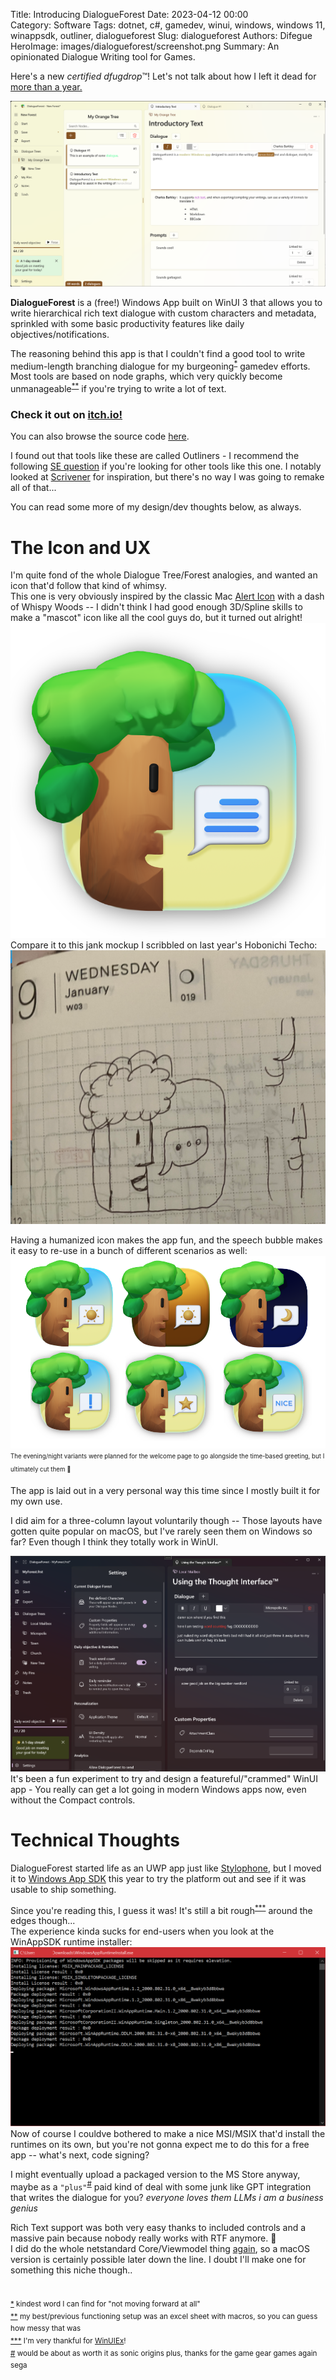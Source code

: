 Title: Introducing DialogueForest
Date: 2023-04-12 00:00  
Category: Software 
Tags: dotnet, c#, gamedev, winui, windows, windows 11, winappsdk, outliner, dialogueforest
Slug: dialogueforest
Authors: Difegue  
HeroImage: images/dialogueforest/screenshot.png 
Summary: An opinionated Dialogue Writing tool for Games. 

Here's a new _certified dfugdrop_™️! Let's not talk about how I left it dead for [more than a year.](https://twitter.com/Difegue/status/1488666105115824132)  

![A screenshot of DialogueForest in light mode.](images/dialogueforest/screenshot.png)  

**DialogueForest** is a (free!) Windows App built on WinUI 3 that allows you to write hierarchical rich text dialogue with custom characters and metadata, sprinkled with some basic productivity features like daily objectives/notifications. 

The reasoning behind this app is that I couldn't find a good tool to write medium-length branching dialogue for my burgeoning<sup id="ref-1">[*](#note-1)</sup> gamedev efforts.  
Most tools are based on node graphs, which very quickly become unmanageable<sup id="ref-2">[**](#note-2)</sup> if you're trying to write a lot of text.  

### Check it out on [itch.io!](https://difegue.itch.io/dialogueforest)  
You can also browse the source code [here](https://github.com/Difegue/DialogueForest).  

I found out that tools like these are called Outliners - I recommend the following [SE question](https://rpg.stackexchange.com/questions/34816/tree-based-tool-to-create-dialog) if you're looking for other tools like this one. I notably looked at [Scrivener](https://www.literatureandlatte.com/scrivener/overview) for inspiration, but there's no way I was going to remake all of that...  

You can read some more of my design/dev thoughts below, as always.  

# The Icon and UX 

I'm quite fond of the whole Dialogue Tree/Forest analogies, and wanted an icon that'd follow that kind of whimsy.    
This one is very obviously inspired by the classic Mac [Alert Icon](https://www.cnet.com/pictures/susan-kares-early-mac-icons-gave-computers-a-personality-photos/2/) with a dash of Whispy Woods -- I didn't think I had good enough 3D/Spline skills to make a "mascot" icon like all the cool guys do, but it turned out alright!  
![wahoo](images/dialogueforest/icon_base.png)  
Compare it to this jank mockup I scribbled on last year's Hobonichi Techo:  
![you can even see early UI designs behind it if you squint](images/dialogueforest/draft_icon.png)  

Having a humanized icon makes the app fun, and the speech bubble makes it easy to re-use in a bunch of different scenarios as well:  
![](images/dialogueforest/icons.png)  
<sub><sup>The evening/night variants were planned for the welcome page to go alongside the time-based greeting, but I ultimately cut them 🤷</sub></sup>  


The app is laid out in a very personal way this time since I mostly built it for my own use.   

I did aim for a three-column layout voluntarily though -- Those layouts have gotten quite popular on macOS, but I've rarely seen them on Windows so far? Even though I think they totally work in WinUI.  

![damn that's packed son](images/dialogueforest/packed_ui.png)  
It's been a fun experiment to try and design a featureful/"crammed" WinUI app - You really can get a lot going in modern Windows apps now, even without the Compact controls.

# Technical Thoughts  

DialogueForest started life as an UWP app just like [Stylophone](./stylophone.html), but I moved it to [Windows App SDK](https://github.com/microsoft/WindowsAppSDK) this year to try the platform out and see if it was usable to ship something.  

Since you're reading this, I guess it was! It's still a bit rough<sup id="ref-3">[***](#note-3)</sup> around the edges though...  
The experience kinda sucks for end-users when you look at the WinAppSDK runtime installer:  
![A beautiful console window installing weird MSIX packages so you can use winappsdk](images/dialogueforest/wasdk.png)  
Now of course I couldve bothered to make a nice MSI/MSIX that'd install the runtimes on its own, but you're not gonna expect me to do this for a free app -- what's next, code signing?  

I might eventually upload a packaged version to the MS Store anyway, maybe as a `"plus"`<sup id="ref-4">[#](#note-4)</sup> paid kind of deal with some junk like GPT integration that writes the dialogue for you? _everyone loves them LLMs i am a business genius_  

Rich Text support was both very easy thanks to included controls and a massive pain because nobody really works with RTF anymore. 🫠  
I did do the whole netstandard Core/Viewmodel thing [again](./stylophone-25.html), so a macOS version is certainly possible later down the line. I doubt I'll make one for something this niche though..  

#

<sup id="note-1">[\*](#ref-1) kindest word I can find for "not moving forward at all"</sup>  
<sup id="note-2">[\*\*](#ref-2) my best/previous functioning setup was an excel sheet with macros, so you can guess how messy that was</sup>  
<sup id="note-3">[\*\*\*](#ref-3) I'm very thankful for [WinUIEx](https://github.com/dotMorten/WinUIEx)! </sup>  
<sup id="note-4">[#](#ref-4) would be about as worth it as sonic origins plus, thanks for the game gear games again sega </sup>  